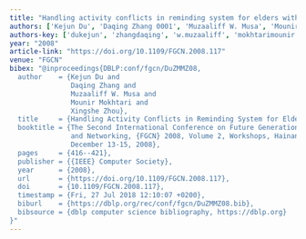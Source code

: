 ```yaml
---
title: "Handling activity conflicts in reminding system for elders with dementia"
authors: ['Kejun Du', 'Daqing Zhang 0001', 'Muzaaliff W. Musa', 'Mounir Mokhtari', 'Xingshe Zhou']
authors-key: ['dukejun', 'zhangdaqing', 'w.muzaaliff', 'mokhtarimounir', 'zhouxingshe']
year: "2008"
article-link: "https://doi.org/10.1109/FGCN.2008.117"
venue: "FGCN"
bibex: "@inproceedings{DBLP:conf/fgcn/DuZMMZ08,
  author    = {Kejun Du and
               Daqing Zhang and
               Muzaaliff W. Musa and
               Mounir Mokhtari and
               Xingshe Zhou},
  title     = {Handling Activity Conflicts in Reminding System for Elders with Dementia},
  booktitle = {The Second International Conference on Future Generation Communication
               and Networking, {FGCN} 2008, Volume 2, Workshops, Hainan Island, China,
               December 13-15, 2008},
  pages     = {416--421},
  publisher = {{IEEE} Computer Society},
  year      = {2008},
  url       = {https://doi.org/10.1109/FGCN.2008.117},
  doi       = {10.1109/FGCN.2008.117},
  timestamp = {Fri, 27 Jul 2018 12:10:07 +0200},
  biburl    = {https://dblp.org/rec/conf/fgcn/DuZMMZ08.bib},
  bibsource = {dblp computer science bibliography, https://dblp.org}
}"
---
```

